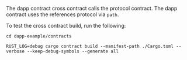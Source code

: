 The dapp contract cross contract calls the protocol contract. The dapp contract uses the references protocol via `path`.

To test the cross contract build, run the following:

```
cd dapp-example/contracts

RUST_LOG=debug cargo contract build --manifest-path ./Cargo.toml --verbose --keep-debug-symbols --generate all
```
